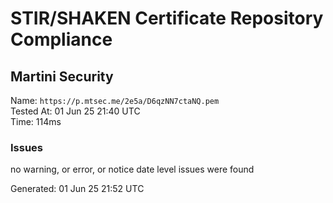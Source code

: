 # STIR/SHAKEN Certificate Repository Compliance

## Martini Security

Name: `https://p.mtsec.me/2e5a/D6qzNN7ctaNQ.pem`\
Tested At: 01 Jun 25 21:40 UTC\
Time: 114ms

### Issues

no warning, or error, or notice date level issues were found

Generated: 01 Jun 25 21:52 UTC